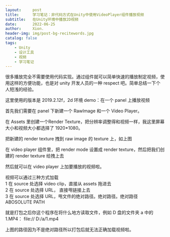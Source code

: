 ```yaml
---
layout:     post
title:      学习笔记：非代码方式在Unity中使用VideoPlayer组件播放视频
subtitle:   在Unity环境中播放2D视频
date:       2022-06-25
author:     Xion.
header-img: img/post-bg-recitewords.jpg
catalog: false
tags:
    - Unity
    - 设计工具
    - 视频
    - 学习笔记
---
```


很多播放完全不需要使用代码实现。通过组件就可以简单快速的播放制定视频，使用这样的方便功能，也是对 unity 开发人员的一种 respect 吧。简单总结一下个人短浅的经验。

这里使用的版本是 2019.2.12f，2d 环境 demo：在一个 panel 上播放视频  

首先我们需要在 panel 下新建一个 RawImage 和一个 Video Player。  

在 Assets 里创建一个Render Texture，把分辨率调整得和视频一样，我这里屏幕大小和视频大小都选择了 1920*1080。  

把新建的 render texture 拽到 raw image 的 texture 上，如上图  

在 video player 组件里，把 render mode 设置成 render texture，然后把我们创建的 render texture 给拽上去  

然后就可以在 video player 上加要播放的视频啦。

视频可以通过三种方式加载  
1 在 source 处选择 video clip，直接从 assets 拖进去  
2 在 source 处选择 URL， 直接甩链接上去  
3 在 source 处选择 URL，甩文件的绝对路径。绝对路径。绝对路径 ABOSOLUTE PATH  

就是打包之后你这个程序在将什么地方读取文件，例如 D 盘的文件夹 a 中的 1.MP4：
 file:// D:/a/1.mp4  
 
上图的路径因为不是绝对路径所以打包后就无法正确加载视频啦。
